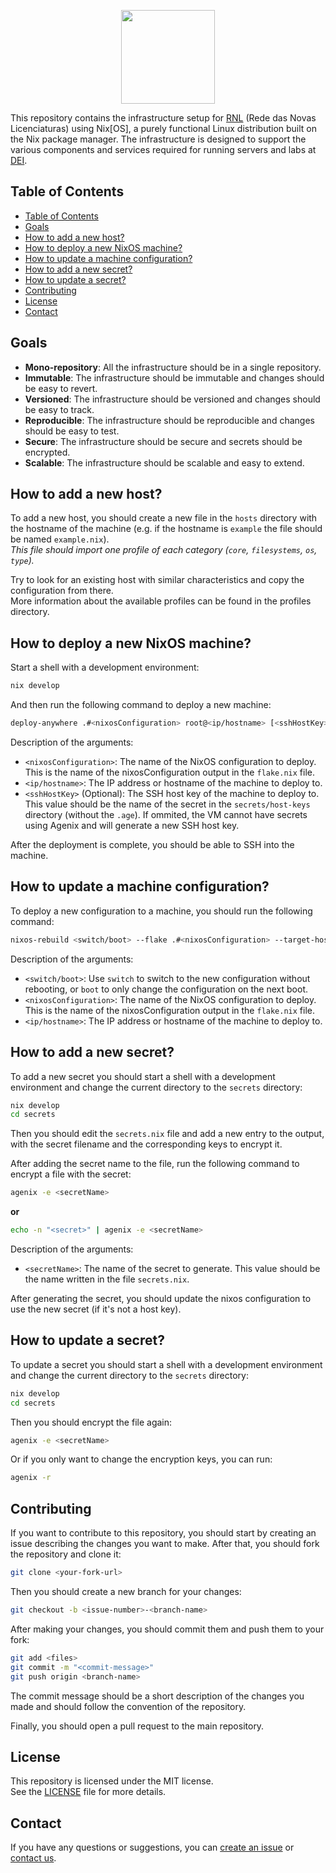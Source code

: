 <p align="center">
    <a href="https://gitlab.rnl.tecnico.ulisboa.pt/rnl/nixrnl">
        <img src="https://gitlab.rnl.tecnico.ulisboa.pt/uploads/-/system/project/avatar/4709/nix-snowflake-ist.png" height="150"/>
    </a>
</p>

This repository contains the infrastructure setup for [RNL](https://rnl.tecnico.ulisboa.pt) (Rede das Novas Licenciaturas) using Nix[OS], a purely functional Linux distribution built on the Nix package manager.
The infrastructure is designed to support the various components and services required for running servers and labs at [DEI](https://dei.tecnico.ulisboa.pt).

## Table of Contents

- [Table of Contents](#table-of-contents)
- [Goals](#goals)
- [How to add a new host?](#how-to-add-a-new-host)
- [How to deploy a new NixOS machine?](#how-to-deploy-a-new-nixos-machine)
- [How to update a machine configuration?](#how-to-update-a-machine-configuration)
- [How to add a new secret?](#how-to-add-a-new-secret)
- [How to update a secret?](#how-to-update-a-secret)
- [Contributing](#contributing)
- [License](#license)
- [Contact](#contact)

## Goals

- **Mono-repository**: All the infrastructure should be in a single repository.
- **Immutable**: The infrastructure should be immutable and changes should be easy to revert.
- **Versioned**: The infrastructure should be versioned and changes should be easy to track.
- **Reproducible**: The infrastructure should be reproducible and changes should be easy to test.
- **Secure**: The infrastructure should be secure and secrets should be encrypted.
- **Scalable**: The infrastructure should be scalable and easy to extend.

## How to add a new host?

To add a new host, you should create a new file in the `hosts` directory with the hostname of the machine (e.g. if the hostname is `example` the file should be named `example.nix`). \
_This file should import one profile of each category (`core`, `filesystems`, `os`, `type`)._

Try to look for an existing host with similar characteristics and copy the configuration from there. \
More information about the available profiles can be found in the profiles directory.

## How to deploy a new NixOS machine?

Start a shell with a development environment:
```bash
nix develop
```

And then run the following command to deploy a new machine:
```bash
deploy-anywhere .#<nixosConfiguration> root@<ip/hostname> [<sshHostKey>]
```
Description of the arguments:
- `<nixosConfiguration>`: The name of the NixOS configuration to deploy. This is the name of the nixosConfiguration output in the `flake.nix` file.
- `<ip/hostname>`: The IP address or hostname of the machine to deploy to.
- `<sshHostKey>` (Optional): The SSH host key of the machine to deploy to. This value should be the name of the secret in the `secrets/host-keys` directory (without the `.age`). If ommited, the VM cannot have secrets using Agenix and will generate a new SSH host key.

After the deployment is complete, you should be able to SSH into the machine.


## How to update a machine configuration?

To deploy a new configuration to a machine, you should run the following command:
```bash
nixos-rebuild <switch/boot> --flake .#<nixosConfiguration> --target-host <ip/hostname>
```
Description of the arguments:
- `<switch/boot>`: Use `switch` to switch to the new configuration without rebooting, or `boot` to only change the configuration on the next boot.
- `<nixosConfiguration>`: The name of the NixOS configuration to deploy. This is the name of the nixosConfiguration output in the `flake.nix` file.
- `<ip/hostname>`: The IP address or hostname of the machine to deploy to.

## How to add a new secret?

To add a new secret you should start a shell with a development environment and change the current directory to the `secrets` directory:
```bash
nix develop
cd secrets
```

Then you should edit the `secrets.nix` file and add a new entry to the output,
with the secret filename and the corresponding keys to encrypt it.

After adding the secret name to the file, run the following command to encrypt a file with the secret:
```bash
agenix -e <secretName>
```
**or**
```bash
echo -n "<secret>" | agenix -e <secretName>
```
Description of the arguments:
- `<secretName>`: The name of the secret to generate. This value should be the name written in the file `secrets.nix`.

After generating the secret, you should update the nixos configuration to use the new secret (if it's not a host key).

## How to update a secret?

To update a secret you should start a shell with a development environment and change the current directory to the `secrets` directory:
```bash
nix develop
cd secrets
```

Then you should encrypt the file again:
```bash
agenix -e <secretName>
```

Or if you only want to change the encryption keys, you can run:
```bash
agenix -r
```

## Contributing

If you want to contribute to this repository, you should start by creating an issue describing the changes you want to make.
After that, you should fork the repository and clone it:
```bash
git clone <your-fork-url>
```

Then you should create a new branch for your changes:
```bash
git checkout -b <issue-number>-<branch-name>
```

After making your changes, you should commit them and push them to your fork:
```bash
git add <files>
git commit -m "<commit-message>"
git push origin <branch-name>
```
The commit message should be a short description of the changes you made and should follow the convention of the repository.

Finally, you should open a pull request to the main repository.

## License

This repository is licensed under the MIT license.\
See the [LICENSE](LICENSE) file for more details.

## Contact

If you have any questions or suggestions, you can [create an issue](https://gitlab.rnl.tecnico.ulisboa.pt/rnl/nixrnl/-/issues/new) or [contact us](https://rnl.tecnico.ulisboa.pt/contactos/).


